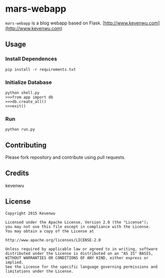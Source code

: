 # mars-webapp

`mars-webapp` is a blog webapp based on Flask.
 [http://www.kevenwu.com](http://www.kevenwu.com)

## Usage
### Install Dependences
    pip install -r requirements.txt

### Initialize Database
    python shell.py 
    >>>from app import db
    >>>db.create_all()
    >>>exit()

### Run
    python run.py

## Contributing
Please fork repository and contribute using pull requests.

## Credits
kevenwu

## License

    Copyright 2015 Kevenwu

    Licensed under the Apache License, Version 2.0 (the "License");
    you may not use this file except in compliance with the License.
    You may obtain a copy of the License at
    
    http://www.apache.org/licenses/LICENSE-2.0

    Unless required by applicable law or agreed to in writing, software
    distributed under the License is distributed on an "AS IS" BASIS,
    WITHOUT WARRANTIES OR CONDITIONS OF ANY KIND, either express or implied.
    See the License for the specific language governing permissions and
    limitations under the License.
